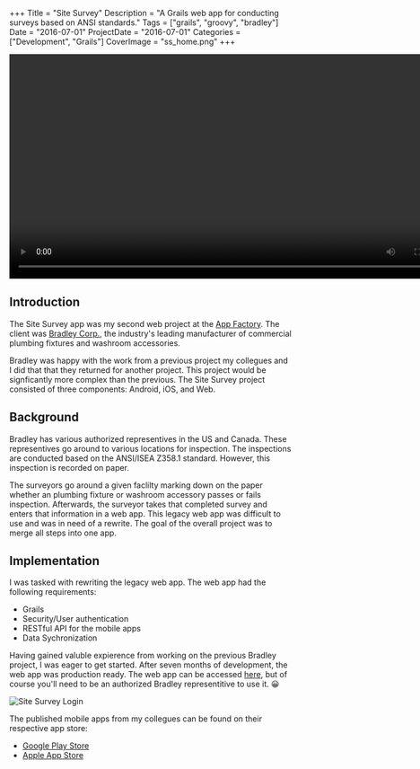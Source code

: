 +++
Title = "Site Survey"
Description = "A Grails web app for conducting surveys based on ANSI standards."
Tags = ["grails", "groovy", "bradley"]
Date = "2016-07-01"
ProjectDate = "2016-07-01"
Categories = ["Development", "Grails"]
CoverImage = "ss_home.png"
+++

<video src="/media/ss_video.webm" autoplay controls loop height="400px">Sorry, your browser doesn't support embedded videos.</video>

## Introduction

The Site Survey app was my second web project at the [App Factory](http://appfactoryuwp.com/). The client was [Bradley Corp.](https://www.bradleycorp.com/), the industry's leading manufacturer of commercial plumbing fixtures and washroom accessories.

Bradley was happy with the work from a previous project my collegues and I did that that they returned for another project. This project would be signficantly more complex than the previous. The Site Survey project consisted of three components: Android, iOS, and Web.

## Background

Bradley has various authorized representives in the US and Canada. These representives go around to various locations for inspection. The inspections are conducted based on the ANSI/ISEA Z358.1 standard. However, this inspection is recorded on paper.

The surveyors go around a given faclilty marking down on the paper whether an plumbing fixture or washroom accessory passes or fails inspection. Afterwards, the surveyor takes that completed survey and enters that information in a web app. This legacy web app was difficult to use and was in need of a rewrite. The goal of the overall project was to merge all steps into one app.

## Implementation

I was tasked with rewriting the legacy web app. The web app had the following requirements:

* Grails
* Security/User authentication
* RESTful API for the mobile apps
* Data Sychronization

Having gained valuble expierence from working on the previous Bradley project, I was eager to get started. After seven months of development, the web app was production ready. The web app can be accessed [here](https://bradleycorp.com/sitesurveytool), but of course you'll need to be an authorized Bradley representitive to use it. 😀

![Site Survey Login](/img/ss_login.png)

The published mobile apps from my collegues can be found on their respective app store:

* [Google Play Store](https://play.google.com/store/apps/details?id=edu.uwp.appfactory.bradleyaudit)
* [Apple App Store](https://itunes.apple.com/us/app/bradley-site-survey/id1208557715)
